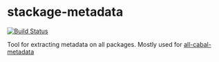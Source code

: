 # stackage-metadata

[![Build Status](https://travis-ci.org/commercialhaskell/all-cabal-metadata-tool.svg?branch=master)](https://travis-ci.org/commercialhaskell/all-cabal-metadata-tool)

Tool for extracting metadata on all packages. Mostly used for
[all-cabal-metadata](https://github.com/commercialhaskell/all-cabal-metadata)
